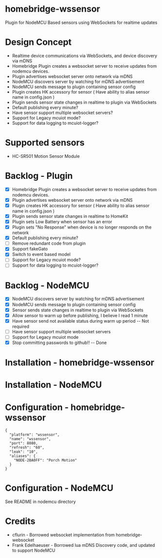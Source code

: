 # homebridge-wssensor
Plugin for NodeMCU Based sensors using WebSockets for realtime updates

# Design Concept

* Realtime device communications via WebSockets, and device discovery via mDNS
* Homebridge Plugin creates a websocket server to receive updates from nodemcu devices.
* Plugin advertises websocket server onto network via mDNS
* NodeMCU discovers server by watching for mDNS advertisement
* NodeMCU sends message to plugin containing sensor config
* Plugin creates HK accessory for sensor ( Have ability to alias sensor name in config.json )
* Plugin sends sensor state changes in realtime to plugin via WebSockets
* Default publishing every minute?
* Have sensor support multiple websocket servers?
* Support for Legacy mcuiot mode?
* Support for data logging to mcuiot-logger?

# Supported sensors

* HC-SR501 Motion Sensor Module

# Backlog - Plugin

* [x] Homebridge Plugin creates a websocket server to receive updates from nodemcu devices.
* [x] Plugin advertises websocket server onto network via mDNS
* [x] Plugin creates HK accessory for sensor ( Have ability to alias sensor name in config.json )
* [x] Plugin sends sensor state changes in realtime to HomeKit
* [x] Plugin sets Low Battery when sensor has an error
* [x] Plugin sets "No Response" when device is no longer responds on the network
* [x] Default publishing every minute?
* [ ] Remove redundant code from plugin
* [X] Support fakeGato
* [X] Switch to event based model
* [ ] Support for Legacy mcuiot mode?
* [ ] Support for data logging to mcuiot-logger?

# Backlog - NodeMCU

* [x] NodeMCU discovers server by watching for mDNS advertisement
* [x] NodeMCU sends message to plugin containing sensor config
* [x] Sensor sends state changes in realtime to plugin via WebSockets
* [x] Allow sensor to warm up before publishing, I believe I read 1 minute
* [x] Have sensor send not available status during warm up period -- Not required
* [ ] Have sensor support multiple websocket servers
* [ ] Support for Legacy mcuiot mode
* [x] Stop committing passwords to github!! -- Done

# Installation - homebridge-wssensor

# Installation - NodeMCU

# Configuration - homebridge-wssensor

```
{
  "platform": "wssensor",
  "name": "wssensor",
  "port": 8080,
  "refresh": "60",
  "leak": "10",
  "aliases": {
    "NODE-2BA0FF": "Porch Motion"
  }
}
```

# Configuration - NodeMCU

See README in nodemcu directory

# Credits

* cflurin - Borrowed websocket implementation from homebridge-websocket
* Frank Edelhaeuser - Borrowed lua mDNS Discovery code, and updated to support NodeMCU
